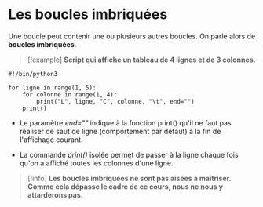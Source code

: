 # Les boucles imbriquées

Une boucle peut contenir une ou plusieurs autres boucles. On parle alors de **boucles imbriquées**.

>[!example] **Script qui affiche un tableau de 4 lignes et de 3 colonnes.**
```
#!/bin/python3

for ligne in range(1, 5):
    for colonne in range(1, 4):
        print("L", ligne, "C", colonne, "\t", end="")
    print()
```

- Le paramètre *end=""* indique à la fonction print() qu'il ne faut pas réaliser de saut de ligne (comportement par défaut) à la fin de l'affichage courant.

- La commande *print()* isolée permet de passer à la ligne chaque fois qu'on a affiché toutes les colonnes d'une ligne.

>[!info] **Les boucles imbriquées ne sont pas aisées à maîtriser. Comme cela dépasse le cadre de ce cours, nous ne nous y attarderons pas.**


